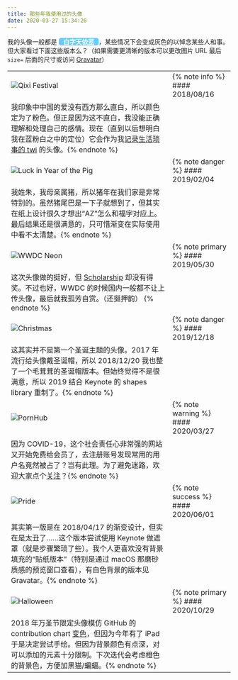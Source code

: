 ```yaml
---
title: 那些年我使用过的头像
date: 2020-03-27 15:34:26
---
```


我的头像一般都是 <strong style="color:white;background-color:#66ccff;border-radius:5px;padding:0 10px;">白字天依蓝</strong>，某些情况下会变成灰色的以悼念某些人和事。但大家看过下面这些版本么？（如果需要更清晰的版本可以更改图片 URL 最后 `size=` 后面的尺寸或访问 [Gravatar](https://gravatar.com/apollonyan)）

|||
| -- | -- |
| ![Qixi Festival](https://1.gravatar.com/userimage/102369060/7a4e6483b100f709b2f946efac552807?size=400) | {% note info %} #### 2018/08/16 | 七夕
我印象中中国的爱没有西方那么直白，所以颜色定为了粉色。但正是因为这不直白，我没能正确理解和处理自己的感情。现在（直到以后想明白我在蓝粉白之中的定位）它会作为我[记录生活琐事的 twi](https://twitter.com/apollozhu_) 的头像。{% endnote %} |
| ![Luck in Year of the Pig](https://0.gravatar.com/userimage/102369060/1f3a207839546b73b8510862b4a724c2?size=400) | {% note danger %} #### 2019/02/04 | 猪年福dao了
我姓朱，我母亲属猪，所以猪年在我们家是非常特别的。虽然猪尾巴是一下子就想到了，但其实在纸上设计很久才想出“AZ”怎么和福字对应上。最后结果还是很满意的，只可惜渐变在实际使用中看不太清楚。{% endnote %} |
| ![WWDC Neon](https://2.gravatar.com/userimage/102369060/e6ee18c8271a2308eb6d923afcff4fa3?size=400) | {% note primary %} #### 2019/05/30 | WWDC19
这次头像做的挺好，但 [Scholarship](https://developer.apple.com/wwdc19/scholarships/) 却没有得奖。不过也好，WWDC 的时候国内一般都不让上传头像，最后就我孤芳自赏。（还挺押韵） {% endnote %} |
| ![Christmas](https://0.gravatar.com/userimage/102369060/05c1c03e86fc67e97254865522bd104a?size=400)| {% note danger %} #### 2019/12/18 | Christmas
这其实并不是第一个圣诞主题的头像。2017 年流行给头像戴圣诞帽，所以 2018/12/20 我也整了一个毛茸茸的圣诞帽版本。但始终觉得不是很满意，所以 2019 结合 Keynote 的 shapes library 重制了。{% endnote %} |
| ![PornHub](https://2.gravatar.com/userimage/102369060/6546a6c107774206bdb5adb2013b2235?size=400)| {% note warning %} #### 2020/03/27 | Stayhome hub
因为 COVID-19，这个社会责任心非常强的网站又开始免费给会员了，去注册账号发现常用的用户名竟然被占了？岂有此理。为了避免迷路，欢迎大家点个[关注](https://www.pornhub.com/users/apollonyan)？{% endnote %} |
| ![Pride](https://2.gravatar.com/userimage/102369060/1095e598c5f595819cff42f5d4e47157?size=400)| {% note success %} #### 2020/06/01 | 彩虹 🌈
其实第一版是在 2018/04/17 的渐变设计，但实在是太丑了……这个版本尝试使用 Keynote 做遮罩（就是步骤繁琐了些）。我个人更喜欢没有背景填充的“贴纸版本”（特别是通过 macOS 那磨砂质感的预览窗口查看），有白色背景的版本见 Gravatar。{% endnote %} |
| ![Halloween](https://1.gravatar.com/userimage/102369060/ef08e2fd311e32026a1e092b71991807?size=400) | {% note primary %} #### 2020/10/29 | Halloween
2018 年万圣节限定头像模仿 GitHub 的 contribution chart [变色](https://github.com/jasonlong/isometric-contributions/issues/65)，但因为今年有了 iPad 于是决定尝试手绘。但因为背景颜色有点深，对可以添加的元素十分限制。下次迭代会考虑橙色的背景色，方便加黑猫/蝙蝠。{% endnote %} |
